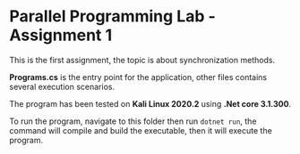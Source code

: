 # Parallel Programming Lab - Assignment 1
This is the first assignment, the topic is about synchronization methods.

**Programs.cs** is the entry point for the application, other files contains several execution scenarios.

The program has been tested on **Kali Linux 2020.2** using **.Net core 3.1.300**.

To run the program, navigate to this folder then run `dotnet run`, the command will compile and build the executable, then it will execute the program.